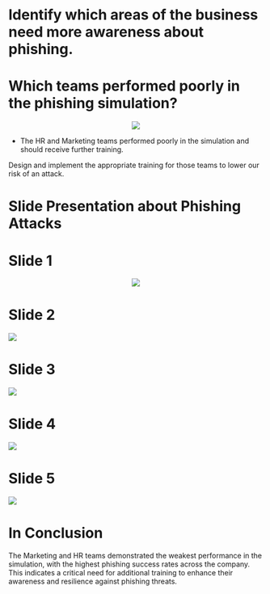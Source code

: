 #  Identify which areas of the business need more awareness about phishing.

# Which teams performed poorly in the phishing simulation?
<p align="center">
  <img src= "https://i.imgur.com/nc6vmsV.png">
</p>

- The HR and Marketing teams performed poorly in the simulation and should receive further training.

Design and implement the appropriate training for those teams to lower our risk of an attack.
# Slide Presentation about Phishing Attacks

# Slide 1
<p align="center">
  <img src= "https://i.imgur.com/ZzPirFj.png">
</p>

# Slide 2
<p>
  <img src= "https://i.imgur.com/sNUdDme.png">
</p>

# Slide 3 
<p>
  <img src= "https://i.imgur.com/fd3R5Xs.png">
</p>

# Slide 4
<p>
  <img src= "https://i.imgur.com/4TIhH93.png">
</p>

# Slide 5
<p>
  <img src= "https://i.imgur.com/W196UOG.png">
</p>

# In Conclusion
The Marketing and HR teams demonstrated the weakest performance in the simulation, with the highest phishing success rates across the company. This indicates a critical need for additional training to enhance their awareness and resilience against phishing threats.
